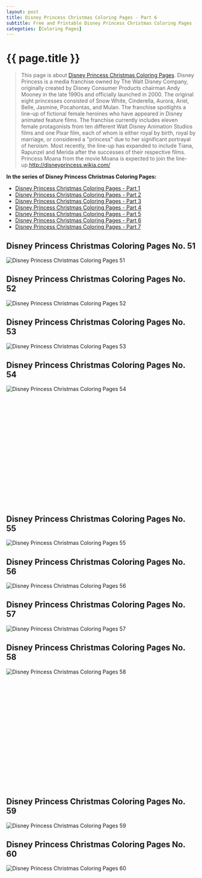 ```yaml
---
layout: post
title: Disney Princess Christmas Coloring Pages - Part 6
subtitle: Free and Printable Disney Princess Christmas Coloring Pages - Part 6
categoties: [Coloring Pages]
---
```

{{ page.title }}
================
> This page is about [Disney Princess Christmas Coloring Pages](https://hoanghabelle.github.io/). Disney Princess is a media franchise owned by The Walt Disney Company, originally created by Disney Consumer Products chairman Andy Mooney in the late 1990s and officially launched in 2000. The original eight princesses consisted of Snow White, Cinderella, Aurora, Ariel, Belle, Jasmine, Pocahontas, and Mulan. The franchise spotlights a line-up of fictional female heroines who have appeared in Disney animated feature films. The franchise currently includes eleven female protagonists from ten different Walt Disney Animation Studios films and one Pixar film, each of whom is either royal by birth, royal by marriage, or considered a "princess" due to her significant portrayal of heroism. Most recently, the line-up has expanded to include Tiana, Rapunzel and Merida after the successes of their respective films. Princess Moana from the movie Moana is expected to join the line-up.http://disneyprincess.wikia.com/

**In the series of Disney Princess Christmas Coloring Pages:**

* [Disney Princess Christmas Coloring Pages - Part 1](https://hoanghabelle.github.io/2017/11/16/Disney-Princess-Christmas-Coloring-Pages-part-1.html)
* [Disney Princess Christmas Coloring Pages - Part 2](https://hoanghabelle.github.io/2017/11/16/Disney-Princess-Christmas-Coloring-Pages-part-2.html)
* [Disney Princess Christmas Coloring Pages - Part 3](https://hoanghabelle.github.io/2017/11/16/Disney-Princess-Christmas-Coloring-Pages-part-3.html)
* [Disney Princess Christmas Coloring Pages - Part 4](https://hoanghabelle.github.io/2017/11/16/Disney-Princess-Christmas-Coloring-Pages-part-4.html)
* [Disney Princess Christmas Coloring Pages - Part 5](https://hoanghabelle.github.io/2017/11/16/Disney-Princess-Christmas-Coloring-Pages-part-5.html)
* [Disney Princess Christmas Coloring Pages - Part 6](https://hoanghabelle.github.io/2017/11/16/Disney-Princess-Christmas-Coloring-Pages-part-6.html)
* [Disney Princess Christmas Coloring Pages - Part 7](https://hoanghabelle.github.io/2017/11/16/Disney-Princess-Christmas-Coloring-Pages-part-7.html)
## Disney Princess Christmas Coloring Pages No. 51
![Disney Princess Christmas Coloring Pages 51](https://hoanghabelle.github.io/img1/Disney-Princess-Christmas-Coloring-Pages%20(51).jpg "Disney Princess Christmas Coloring Pages 51")

## Disney Princess Christmas Coloring Pages No. 52
![Disney Princess Christmas Coloring Pages 52](https://hoanghabelle.github.io/img1/Disney-Princess-Christmas-Coloring-Pages%20(52).jpg "Disney Princess Christmas Coloring Pages 52")

## Disney Princess Christmas Coloring Pages No. 53
![Disney Princess Christmas Coloring Pages 53](https://hoanghabelle.github.io/img1/Disney-Princess-Christmas-Coloring-Pages%20(53).jpg "Disney Princess Christmas Coloring Pages 53")

## Disney Princess Christmas Coloring Pages No. 54
![Disney Princess Christmas Coloring Pages 54](https://hoanghabelle.github.io/img1/Disney-Princess-Christmas-Coloring-Pages%20(54).jpg "Disney Princess Christmas Coloring Pages 54")

<script async src="//pagead2.googlesyndication.com/pagead/js/adsbygoogle.js"></script><!-- Texxtonly --><ins class="adsbygoogle" style="display:inline-block;width:336px;height:280px" data-ad-client="ca-pub-6753140515841889" data-ad-slot="3207852233"></ins><script>(adsbygoogle = window.adsbygoogle || []).push({}); </script>

## Disney Princess Christmas Coloring Pages No. 55
![Disney Princess Christmas Coloring Pages 55](https://hoanghabelle.github.io/img1/Disney-Princess-Christmas-Coloring-Pages%20(55).jpg "Disney Princess Christmas Coloring Pages 55")

## Disney Princess Christmas Coloring Pages No. 56
![Disney Princess Christmas Coloring Pages 56](https://hoanghabelle.github.io/img1/Disney-Princess-Christmas-Coloring-Pages%20(56).jpg "Disney Princess Christmas Coloring Pages 56")

## Disney Princess Christmas Coloring Pages No. 57
![Disney Princess Christmas Coloring Pages 57](https://hoanghabelle.github.io/img1/Disney-Princess-Christmas-Coloring-Pages%20(57).jpg "Disney Princess Christmas Coloring Pages 57")

## Disney Princess Christmas Coloring Pages No. 58
![Disney Princess Christmas Coloring Pages 58](https://hoanghabelle.github.io/img1/Disney-Princess-Christmas-Coloring-Pages%20(58).jpg "Disney Princess Christmas Coloring Pages 58")

<script async src="//pagead2.googlesyndication.com/pagead/js/adsbygoogle.js"></script><!-- Texxtonly --><ins class="adsbygoogle" style="display:inline-block;width:336px;height:280px" data-ad-client="ca-pub-6753140515841889" data-ad-slot="3207852233"></ins><script>(adsbygoogle = window.adsbygoogle || []).push({}); </script>

## Disney Princess Christmas Coloring Pages No. 59
![Disney Princess Christmas Coloring Pages 59](https://hoanghabelle.github.io/img1/Disney-Princess-Christmas-Coloring-Pages%20(59).jpg "Disney Princess Christmas Coloring Pages 59")

## Disney Princess Christmas Coloring Pages No. 60
![Disney Princess Christmas Coloring Pages 60](https://hoanghabelle.github.io/img1/Disney-Princess-Christmas-Coloring-Pages%20(60).jpg "Disney Princess Christmas Coloring Pages 60")

